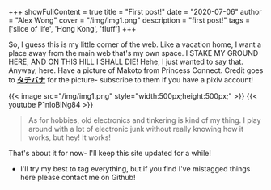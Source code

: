 +++
showFullContent = true
title = "First post!"
date = "2020-07-06"
author = "Alex Wong"
cover = "/img/img1.png"
description = "first post!"
tags = ['slice of life', 'Hong Kong', 'fluff']
+++

So, I guess this is my little corner of the web. Like a vacation home, I want a place away from the main web that's my own space. I STAKE MY GROUND HERE, AND ON THIS HILL I SHALL DIE! Hehe, I just wanted to say that. Anyway, here. Have a picture of Makoto from Princess Connect. Credit goes to [**タチバナ**](https://www.pixiv.net/en/users/2337346) for the picture- subscribe to them if you have a pixiv account!


{{< image src="/img/img1.png" style="width:500px;height:500px;" >}}
{{< youtube P1nIoBlNg84 >}}
> As for hobbies, old electronics and tinkering is kind of my thing. I play around with a lot of electronic junk without really knowing how it works, but hey! It works!

That's about it for now- I'll keep this site updated for a while!

- I'll try my best to tag everything, but if you find I've mistagged things here please contact me on Github!
